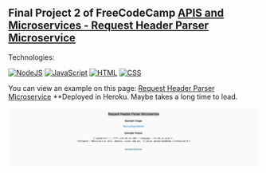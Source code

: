 ## Final Project 2 of FreeCodeCamp [APIS and Microservices - Request Header Parser Microservice](https://www.freecodecamp.org/learn/apis-and-microservices/apis-and-microservices-projects/request-header-parser-microservice)

Technologies:

[![NodeJS](https://img.shields.io/badge/NodeJS+express-339933?style=for-the-badge&logo=node.js&logoColor=white&labelColor=101010)]()
[![JavaScript](https://img.shields.io/badge/JavaScript-F7DF1E?style=for-the-badge&logo=javascript&logoColor=white&labelColor=101010)]()
[![HTML](https://img.shields.io/badge/HTML5-E34F26?style=for-the-badge&logo=HTML5&logoColor=white&labelColor=101010)]()
[![CSS](https://img.shields.io/badge/CSS-1572B6?style=for-the-badge&logo=CSS3&logoColor=white&labelColor=101010)]()

You can view an example on this page: [Request Header Parser Microservice](https://boilerplate-project-headers.herokuapp.com/) **Deployed in Heroku. Maybe takes a long time to load.

![example](https://github.com/aestebance/boilerplate-project-headerparser/blob/master/example.png)
